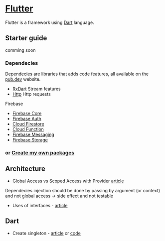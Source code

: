 # [Flutter](https://flutter.dev/?gclid=CjwKCAjwjbCDBhAwEiwAiudBy9PorWkelpr4JagzvtPQLohy0BScHpl7o61yS0v77CPj9i4yruxZ8xoC6DAQAvD_BwE&gclsrc=aw.ds)

Flutter is a framework using [Dart](https://dart.dev/) language.

## Starter guide

comming soon

### Dependecies

Dependecies are libraries that adds code features, all available on the [pub.dev](https://pub.dev/) website.

 - [RxDart](https://pub.dev/packages/rxdart/install) Stream features
 - [Http](https://pub.dev/packages/http/install) Http requests

Firebase
 - [Firebase Core](https://pub.dev/packages/firebase_core/install)
 - [Firebase Auth](https://pub.dev/packages/firebase_auth/install)
 - [Cloud Firestore](https://pub.dev/packages/cloud_firestore/install)
 - [Cloud Function](https://pub.dev/packages/cloud_functions/install)
 - [Firebase Messaging](https://pub.dev/packages/firebase_messaging/install)
 - [Firebase Storage](https://pub.dev/packages/firebase_storage/install)

### or [Create my own packages](Packages.md)


## Architecture

 - Global Access vs Scoped Access with Provider [article](https://medium.com/coding-with-flutter/flutter-global-access-vs-scoped-access-with-provider-8d6b94393bdf)

Dependecies injection should be done by passing by argument (or context) and not global access -> side effect and not testable

 - Uses of interfaces - [article](https://application-evenementielle--test-pk0q9rsv.web.app/)

## Dart

 - Create singleton - [article](https://stackoverflow.com/questions/12649573/how-do-you-build-a-singleton-in-dart) or [code](singleton.dart)


